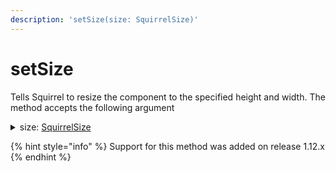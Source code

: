 ```yaml
---
description: 'setSize(size: SquirrelSize)'
---
```


# setSize

Tells Squirrel to resize the component to the specified height and width.  The method accepts the following argument

<details>

<summary>size: <a href="../classes/squirrelsize.md">SquirrelSize</a></summary>

A [SquirrelSize](../classes/squirrelsize.md) object specifying the height and width

</details>

{% hint style="info" %}
Support for this method was added on release 1.12.x
{% endhint %}
